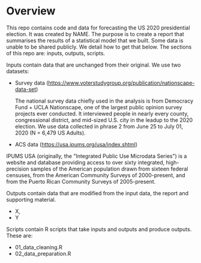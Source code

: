 # Overview

This repo contains code and data for forecasting the US 2020 presidential election. It was created by NAME. The purpose is to create a report that summarises the results of a statistical model that we built. Some data is unable to be shared publicly. We detail how to get that below. The sections of this repo are: inputs, outputs, scripts.

Inputs contain data that are unchanged from their original. We use two datasets: 

- Survey data (https://www.voterstudygroup.org/publication/nationscape-data-set)

  The national survey data chiefly used in the analysis is from Democracy Fund + UCLA Nationscape, one of the largest public opinion survey projects ever conducted. It  interviewed people in nearly every county, congressional district, and mid-sized U.S. city in the leadup to the 2020 election.
We use data collected in phrase 2 from June 25 to July 01, 2020 (N = 6,479 US Adults).

- ACS data (https://usa.ipums.org/usa/index.shtml)

IPUMS USA (originally, the "Integrated Public Use Microdata Series") is a website and database providing access to over sixty integrated, high-precision samples of the American population drawn from sixteen federal censuses, from the American Community Surveys of 2000-present, and from the Puerto Rican Community Surveys of 2005-present.

Outputs contain data that are modified from the input data, the report and supporting material.

- X, 
- Y

Scripts contain R scripts that take inputs and outputs and produce outputs. These are:

- 01_data_cleaning.R
- 02_data_preparation.R





